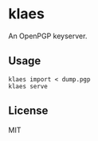 # klaes

An OpenPGP keyserver.

## Usage

```
klaes import < dump.pgp
klaes serve
```

## License

MIT
